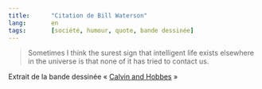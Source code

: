 ```yaml
---
title:      "Citation de Bill Waterson"
lang:       en
tags:       [société, humour, quote, bande dessinée]
---
```



> Sometimes I think the surest sign that intelligent life exists elsewhere in the universe is that none of it has tried to contact us.


Extrait de la bande dessinée « [Calvin and Hobbes](http://www.amazon.fr/exec/obidos/ASIN/0836218051/phpheaven-21) »
